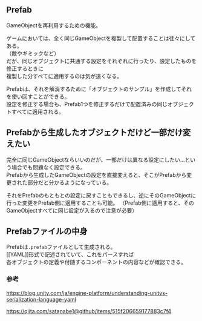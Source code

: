 ## Prefab
GameObjectを再利用するための機能。

ゲームにおいては、全く同じGameObjectを複製して配置することは往々にしてある。  
（敵やギミックなど）  
だが、同じオブジェクトに共通する設定をそれぞれに行ったり、設定したものを修正するときに  
複製した分すべてに適用するのは気が遠くなる。  

Prefabは、それを解消するために「オブジェクトのサンプル」を作成してそれを使い回すことができる。  
設定を修正する場合も、Prefab1つを修正するだけで配置済みの同じオブジェクトすべてに適用される。

## Prefabから生成したオブジェクトだけど一部だけ変えたい
完全に同じGameObjectならいいのだが、一部だけは異なる設定にしたい…という場合でも問題なく設定できる。  
Prefabから生成したGameObjectの設定を直接変えると、そこがPrefabから変更された部分だと分かるようになっている。  

それをPrefabのもともとの設定に戻すこともできるし、逆にそのGameObjectに行った変更をPrefab側に適用することも可能。
（Prefab側に適用すると、そのGameObjectすべてに同じ設定が入るので注意が必要）

## Prefabファイルの中身
Prefabは`.prefab`ファイルとして生成される。  
[[YAML]]形式で記述されていて、これをパースすれば  
各オブジェクトの定義や付随するコンポーネントの内容などが確認できる。

### 参考
<https://blog.unity.com/ja/engine-platform/understanding-unitys-serialization-language-yaml>

<https://qiita.com/satanabe1@github/items/515f206659177883c7f4>